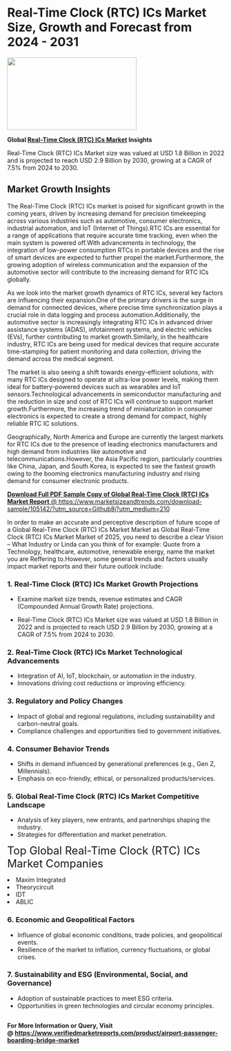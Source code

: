 <H1>Real-Time Clock (RTC) ICs Market Size, Growth and Forecast from 2024 - 2031</H1><img class="aligncenter size-medium wp-image-584254" src="https://thirdeyenews.in/wp-content/uploads/2024/09/Global-Market-Research-300x168.jpeg" alt="" width="300" height="168" /><p><strong>Global&nbsp;<a href="https://www.marketsizeandtrends.com/download-sample/105142/?utm_source=Github8j?utm_medium=210">Real-Time Clock (RTC) ICs Market</a> Insights</strong></p><p>Real-Time Clock (RTC) ICs Market size was valued at USD 1.8 Billion in 2022 and is projected to reach USD 2.9 Billion by 2030, growing at a CAGR of 7.5% from 2024 to 2030.</p><p><h2>Market Growth Insights</h2> <p>The Real-Time Clock (RTC) ICs market is poised for significant growth in the coming years, driven by increasing demand for precision timekeeping across various industries such as automotive, consumer electronics, industrial automation, and IoT (Internet of Things).RTC ICs are essential for a range of applications that require accurate time tracking, even when the main system is powered off.With advancements in technology, the integration of low-power consumption RTCs in portable devices and the rise of smart devices are expected to further propel the market.Furthermore, the growing adoption of wireless communication and the expansion of the automotive sector will contribute to the increasing demand for RTC ICs globally.</p> <p><a href="#"></a></p> <p>As we look into the market growth dynamics of RTC ICs, several key factors are influencing their expansion.One of the primary drivers is the surge in demand for connected devices, where precise time synchronization plays a crucial role in data logging and process automation.Additionally, the automotive sector is increasingly integrating RTC ICs in advanced driver assistance systems (ADAS), infotainment systems, and electric vehicles (EVs), further contributing to market growth.Similarly, in the healthcare industry, RTC ICs are being used for medical devices that require accurate time-stamping for patient monitoring and data collection, driving the demand across the medical segment.</p> <p>The market is also seeing a shift towards energy-efficient solutions, with many RTC ICs designed to operate at ultra-low power levels, making them ideal for battery-powered devices such as wearables and IoT sensors.Technological advancements in semiconductor manufacturing and the reduction in size and cost of RTC ICs will continue to support market growth.Furthermore, the increasing trend of miniaturization in consumer electronics is expected to create a strong demand for compact, highly reliable RTC IC solutions.</p> <p>Geographically, North America and Europe are currently the largest markets for RTC ICs due to the presence of leading electronics manufacturers and high demand from industries like automotive and telecommunications.However, the Asia Pacific region, particularly countries like China, Japan, and South Korea, is expected to see the fastest growth owing to the booming electronics manufacturing industry and rising demand for consumer electronic products.</p> <p><a href="#"></p><p><span class=""><strong>Download Full PDF Sample Copy of Global Real-Time Clock (RTC) ICs Market Report</strong> @ <a href="https://www.marketsizeandtrends.com/download-sample/105142/?utm_source=Github8j?utm_medium=210" target="_blank">https://www.marketsizeandtrends.com/download-sample/105142/?utm_source=Github8j?utm_medium=210</a></span></p><p>In order to make an accurate and perceptive description of future scope of a Global&nbsp;Real-Time Clock (RTC) ICs Market Market as Global&nbsp;Real-Time Clock (RTC) ICs Market Market of 2025, you need to describe a clear Vision &ndash; What Industry or Linda can you think of for example: Quote from a Technology, healthcare, automotive, renewable energy, name the market you are Reffering to.However, some general trends and factors usually impact market reports and their future outlook include:</p><h3>1.&nbsp;<strong>Real-Time Clock (RTC) ICs Market Growth Projections</strong></h3><ul><li>Examine market size trends, revenue estimates and CAGR (Compounded Annual Growth Rate) projections.</li><li><p>Real-Time Clock (RTC) ICs Market size was valued at USD 1.8 Billion in 2022 and is projected to reach USD 2.9 Billion by 2030, growing at a CAGR of 7.5% from 2024 to 2030.</p></li></ul><h3>2.&nbsp;<strong>Real-Time Clock (RTC) ICs Market Technological Advancements</strong></h3><ul><li>Integration of AI, IoT, blockchain, or automation in the industry.</li><li>Innovations driving cost reductions or improving efficiency.</li></ul><h3>3.&nbsp;<strong>Regulatory and Policy Changes</strong></h3><ul><li>Impact of global and regional regulations, including sustainability and carbon-neutral goals.</li><li>Compliance challenges and opportunities tied to government initiatives.</li></ul><h3>4.&nbsp;<strong>Consumer Behavior Trends</strong></h3><ul><li>Shifts in demand influenced by generational preferences (e.g., Gen Z, Millennials).</li><li>Emphasis on eco-friendly, ethical, or personalized products/services.</li></ul><h3>5.&nbsp;<strong>Global Real-Time Clock (RTC) ICs Market Competitive Landscape</strong></h3><ul><li>Analysis of key players, new entrants, and partnerships shaping the industry.</li><li>Strategies for differentiation and market penetration.</li></ul><p data-pm-slice="1 1 []"><span style="color: inherit; font-family: inherit; font-size: 25px;">Top Global Real-Time Clock (RTC) ICs Market Companies</span></p><div class="" data-test-id=""><p><li>Maxim Integrated</li><li> Theorycircuit</li><li> IDT</li><li> ABLIC</li></p></div><h3>6.&nbsp;<strong>Economic and Geopolitical Factors</strong></h3><ul><li>Influence of global economic conditions, trade policies, and geopolitical events.</li><li>Resilience of the market to inflation, currency fluctuations, or global crises.</li></ul><h3>7.&nbsp;<strong>Sustainability and ESG (Environmental, Social, and Governance)</strong></h3><ul><li>Adoption of sustainable practices to meet ESG criteria.</li><li>Opportunities in green technologies and circular economy principles.</li></ul><h2><strong style="font-size: 14px;">For More Information or Query, Visit @&nbsp;</strong><a style="background-color: #ffffff; font-size: 14px;" href="https://www.marketsizeandtrends.com/report/real-time-clock-rtc-ics-market/" target="_blank">https://www.verifiedmarketreports.com/product/airport-passenger-boarding-bridge-market</a></h2>
